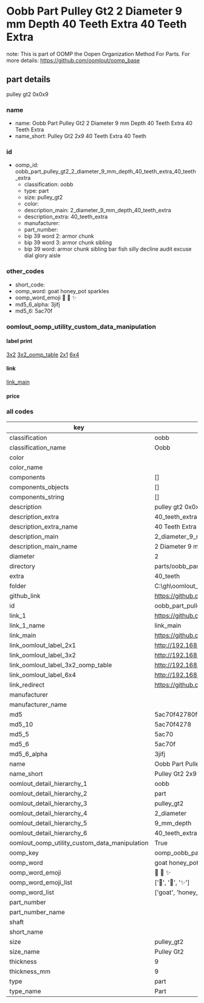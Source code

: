 # Oobb Part Pulley Gt2 2 Diameter 9 mm Depth 40 Teeth Extra 40 Teeth Extra  

note: This is part of OOMP the Oopen Organization Method For Parts. For more details: https://github.com/oomlout/oomp_base

##  part details
  



pulley gt2 0x0x9



### name
* name: Oobb Part Pulley Gt2 2 Diameter 9 mm Depth 40 Teeth Extra 40 Teeth Extra
* name_short: Pulley Gt2 2x9 40 Teeth Extra 40 Teeth
### id
* oomp_id: oobb_part_pulley_gt2_2_diameter_9_mm_depth_40_teeth_extra_40_teeth_extra
  * classification: oobb
  * type: part
  * size: pulley_gt2
  * color: 
  * description_main: 2_diameter_9_mm_depth_40_teeth_extra
  * description_extra: 40_teeth_extra
  * manufacturer: 
  * part_number: 
  * bip 39 word 2: armor chunk
  * bip 39 word 3: armor chunk sibling
  * bip 39 word: armor chunk sibling bar fish silly decline audit excuse dial glory aisle

### other_codes
* short_code: 
* oomp_word: goat honey_pot sparkles
* oomp_word_emoji :goat: :honey_pot: :sparkles:
* md5_6_alpha: 3jifj
* md5_6: 5ac70f






### oomlout_oomp_utility_custom_data_manipulation
#### label print
[3x2](http://192.168.1.245:1112/?label=oomp%203jifj)
[3x2_oomp_table](http://192.168.1.108:1112/?label=oomp%203jifj)
[2x1](http://192.168.1.242:1112/?label=oomp%203jifj)
[6x4](http://192.168.1.55:1112/?label=oomp%203jifj)    

#### link

[link_main](https://github.com/oomlout/oomlout_oobb_version_4_generated_parts/tree/main/navigation_oomp/oobb/part/pulley_gt2/2_diameter_9_mm_depth_40_teeth_extra/40_teeth_extra/part)                              

#### price







### all codes 
| key | value |  
| --- | --- |  
| classification | oobb |  
| classification_name | Oobb |  
| color |  |  
| color_name |  |  
| components | [] |  
| components_objects | [] |  
| components_string | [] |  
| description | pulley gt2 0x0x9 |  
| description_extra | 40_teeth_extra |  
| description_extra_name | 40 Teeth Extra |  
| description_main | 2_diameter_9_mm_depth_40_teeth_extra |  
| description_main_name | 2 Diameter 9 mm Depth 40 Teeth Extra |  
| diameter | 2 |  
| directory | parts/oobb_part_pulley_gt2_2_diameter_9_mm_depth_40_teeth_extra_40_teeth_extra |  
| extra | 40_teeth |  
| folder | C:\gh\oomlout_oobb_version_4_generated_parts\parts\oobb_part_pulley_gt2_2_diameter_9_mm_depth_40_teeth_extra_40_teeth_extra |  
| github_link | https://github.com/oomlout/oomlout_oomp_part_src/tree/main/parts/oobb_part_pulley_gt2_2_diameter_9_mm_depth_40_teeth_extra_40_teeth_extra |  
| id | oobb_part_pulley_gt2_2_diameter_9_mm_depth_40_teeth_extra_40_teeth_extra |  
| link_1 | https://github.com/oomlout/oomlout_oobb_version_4_generated_parts/tree/main/navigation_oomp/oobb/part/pulley_gt2/2_diameter_9_mm_depth_40_teeth_extra/40_teeth_extra/part |  
| link_1_name | link_main |  
| link_main | https://github.com/oomlout/oomlout_oobb_version_4_generated_parts/tree/main/navigation_oomp/oobb/part/pulley_gt2/2_diameter_9_mm_depth_40_teeth_extra/40_teeth_extra/part |  
| link_oomlout_label_2x1 | http://192.168.1.242:1112/?label=oomp%203jifj |  
| link_oomlout_label_3x2 | http://192.168.1.245:1112/?label=oomp%203jifj |  
| link_oomlout_label_3x2_oomp_table | http://192.168.1.108:1112/?label=oomp%203jifj |  
| link_oomlout_label_6x4 | http://192.168.1.55:1112/?label=oomp%203jifj |  
| link_redirect | https://github.com/oomlout/oomlout_oobb_version_4_generated_parts/tree/main/parts/oobb_pulley_gt2_02_09_ex_40_teeth |  
| manufacturer |  |  
| manufacturer_name |  |  
| md5 | 5ac70f42780f071f22abd1278f4a285f |  
| md5_10 | 5ac70f4278 |  
| md5_5 | 5ac70 |  
| md5_6 | 5ac70f |  
| md5_6_alpha | 3jifj |  
| name | Oobb Part Pulley Gt2 2 Diameter 9 mm Depth 40 Teeth Extra 40 Teeth Extra |  
| name_short | Pulley Gt2 2x9 40 Teeth Extra 40 Teeth |  
| oomlout_detail_hierarchy_1 | oobb |  
| oomlout_detail_hierarchy_2 | part |  
| oomlout_detail_hierarchy_3 | pulley_gt2 |  
| oomlout_detail_hierarchy_4 | 2_diameter |  
| oomlout_detail_hierarchy_5 | 9_mm_depth |  
| oomlout_detail_hierarchy_6 | 40_teeth_extra |  
| oomlout_oomp_utility_custom_data_manipulation | True |  
| oomp_key | oomp_oobb_part_pulley_gt2_2_diameter_9_mm_depth_40_teeth_extra_40_teeth_extra |  
| oomp_word | goat honey_pot sparkles |  
| oomp_word_emoji | :goat: :honey_pot: :sparkles: |  
| oomp_word_emoji_list | [':goat:', ':honey_pot:', ':sparkles:'] |  
| oomp_word_list | ['goat', 'honey_pot', 'sparkles'] |  
| part_number |  |  
| part_number_name |  |  
| shaft |  |  
| short_name |  |  
| size | pulley_gt2 |  
| size_name | Pulley Gt2 |  
| thickness | 9 |  
| thickness_mm | 9 |  
| type | part |  
| type_name | Part |  
